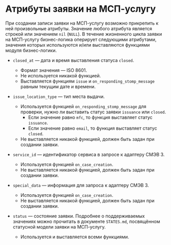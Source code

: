 # Атрибуты заявки на МСП-услугу

При создании записи заявки на МСП-услугу возможно прикрепить к ней произвольные
атрибуты. Значение любого атрибута является строкой или значением `nil`
(`NULL`). В течение жизненного цикла заявки на МСП-услугу бизнес-логика
оперирует следующими атрибутами, значения которых используются и/или
выставляются функциями модуля бизнес-логики.

*   `closed_at` — дата и время выставления статуса `closed`.

    -   Формат значения — ISO 8601.
    -   Не используется никакой функцией.
    -   Выставляется функциям `issue` и `on_responding_stomp_message` равным
        текущим дате и времени.

*   `issue_location_type` — тип места выдачи.

    -   Используется функцией `on_responding_stomp_message` для проверки, нужно
        ли выставить статус заявки `issuance` или `closed`.
        +   Если значение равно `mfc`, то функция выставляет статус `issuance`.
        +   Если значение равно `email`, то функция выставляет статус `closed`.
    -   Не выставляется никакой функцией, должен быть задан при создании
        заявки.

*   `service_id` — идентификатор сервиса в запросе к адаптеру СМЭВ 3.

    -   Используется функцией `on_case_creation`.
    -   Не выставляется никакой функцией, должен быть задан при создании
        заявки.

*   `special_data` — информация для запроса к адаптеру СМЭВ 3.

    -   Используется функцией `on_case_creation`.
    -   Не выставляется никакой функцией, должен быть задан при создании
        заявки.

*   `status` — состояние заявки. Подробнее о поддерживаемых значениях можно
    прочитать в документе `STATES.md`, посвящённом статусной модели заявки на
    МСП-услугу.

    -   Используется и выставляется всеми функциями.
